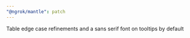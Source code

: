 ```yaml
---
"@ngrok/mantle": patch
---
```


Table edge case refinements and a sans serif font on tooltips by default
